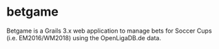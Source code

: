# betgame
Betgame is a Grails 3.x web application to manage bets for Soccer Cups (i.e. EM2016/WM2018) using the OpenLigaDB.de data.
